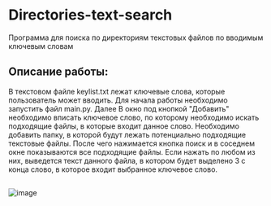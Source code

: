 # Directories-text-search
Программа для поиска по директориям текстовых файлов по вводимым ключевым словам
## Описание работы:
В текстовом файле keylist.txt лежат ключевые слова, которые пользователь может вводить. 
Для начала работы необходимо запустить файл main.py. Далее В окно под кнопкой "Добавить" необходимо вписать ключевое слово, по которому необходимо искать подходящие файлы, в которые входит данное слово. Необходимо добавить папку, в которой будут лежать потенциально подходящие текстовые файлы. После чего нажимается кнопка поиск и в соседнем окне показываются все подходящие файлы. Если нажать по любом из них, выведется текст данного файла, в котором будет выделено 3 с конца слово, в которое входит выбранное ключевое слово.
##
![image](https://user-images.githubusercontent.com/70601189/180501284-fee4e5f3-af7d-4425-a632-60ab9edbcd3e.png)
